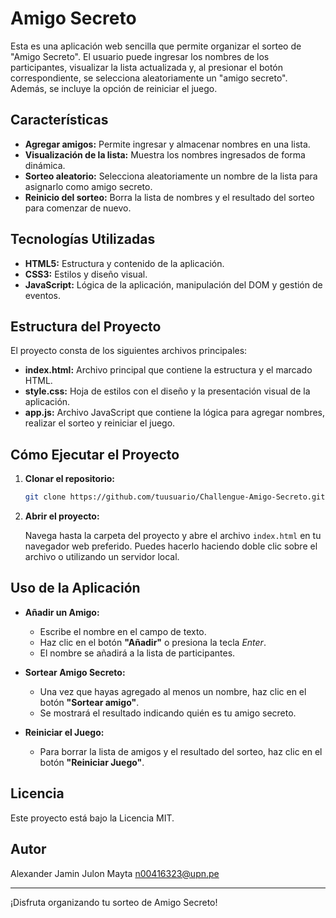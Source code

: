 # Amigo Secreto

Esta es una aplicación web sencilla que permite organizar el sorteo de "Amigo Secreto". El usuario puede ingresar los nombres de los participantes, visualizar la lista actualizada y, al presionar el botón correspondiente, se selecciona aleatoriamente un "amigo secreto". Además, se incluye la opción de reiniciar el juego.

## Características

- **Agregar amigos:** Permite ingresar y almacenar nombres en una lista.
- **Visualización de la lista:** Muestra los nombres ingresados de forma dinámica.
- **Sorteo aleatorio:** Selecciona aleatoriamente un nombre de la lista para asignarlo como amigo secreto.
- **Reinicio del sorteo:** Borra la lista de nombres y el resultado del sorteo para comenzar de nuevo.

## Tecnologías Utilizadas

- **HTML5:** Estructura y contenido de la aplicación.
- **CSS3:** Estilos y diseño visual.
- **JavaScript:** Lógica de la aplicación, manipulación del DOM y gestión de eventos.

## Estructura del Proyecto

El proyecto consta de los siguientes archivos principales:

- **index.html:** Archivo principal que contiene la estructura y el marcado HTML.
- **style.css:** Hoja de estilos con el diseño y la presentación visual de la aplicación.
- **app.js:** Archivo JavaScript que contiene la lógica para agregar nombres, realizar el sorteo y reiniciar el juego.

## Cómo Ejecutar el Proyecto

1. **Clonar el repositorio:**

   ```bash
   git clone https://github.com/tuusuario/Challengue-Amigo-Secreto.git
   ```

2. **Abrir el proyecto:**

   Navega hasta la carpeta del proyecto y abre el archivo `index.html` en tu navegador web preferido. Puedes hacerlo haciendo doble clic sobre el archivo o utilizando un servidor local.

## Uso de la Aplicación

- **Añadir un Amigo:**
  - Escribe el nombre en el campo de texto.
  - Haz clic en el botón **"Añadir"** o presiona la tecla *Enter*.
  - El nombre se añadirá a la lista de participantes.

- **Sortear Amigo Secreto:**
  - Una vez que hayas agregado al menos un nombre, haz clic en el botón **"Sortear amigo"**.
  - Se mostrará el resultado indicando quién es tu amigo secreto.

- **Reiniciar el Juego:**
  - Para borrar la lista de amigos y el resultado del sorteo, haz clic en el botón **"Reiniciar Juego"**.



## Licencia

Este proyecto está bajo la Licencia MIT. 
## Autor

Alexander Jamin Julon Mayta
n00416323@upn.pe

---

¡Disfruta organizando tu sorteo de Amigo Secreto!
